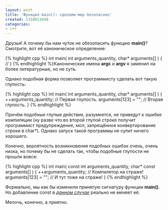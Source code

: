 ```yaml
---
layout: post
title: 'Функция main(): сделаем мир безопаснее'
created: 1318013448
categories:
- c++
---
```

<!--break-->
Друзья! А почему бы нам чуток не обезопасить функцию **main()**? Смотрите, вот её каноническое определение:

{% highlight cpp %}
int main( int arguments_quantity, char* arguments[] ) {
    //
}
{% endhighlight %}Канонические имена **argc** и **argv** я заменил на более литературные, но не суть.

Однако подобная форма позволяет программисту сделать вот такую глупость:

{% highlight cpp %}
int main( int arguments_quantity, char* arguments[] ) {
    ++arguments_quantity; // Первая глупость.
    arguments[123] = "";  // Вторая глупость.
}
{% endhighlight %}

Причём подобные глупые действия, разумеется, не приведут к ошибке компиляции (ну разве что во второй глупой строке получит программист предупреждение, мол, запрещённое конвертирование строки в char*). Однако запуск такой программы не сулит ничего хорошего.

Конечно, вероятность возникновения подобных ошибок очень, очень низка, но почему бы не сделать так, чтобы подобные глупости не прошли вовсе:

{% highlight cpp %}
int main( const int arguments_quantity, char* const arguments[] ) {
    ++arguments_quantity; // Компилятор на страже!
    arguments[123] = "";  // И тут тоже на страже!
}
{% endhighlight %}

Формально, мы как бы изменили принятую сигнатуру функции **main()**. Но добавление const в *<ins>данном случае</ins>* реально не меняет её.

Мелочь, конечно, а приятно.
